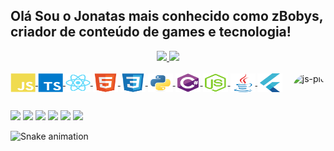 ## Olá Sou o Jonatas mais conhecido como zBobys, criador de conteúdo de games e tecnologia!
<div align="center">
  <a href="https://github.com/jsaintz">
  <img height="180em" src="https://github-readme-stats.vercel.app/api?username=jsaintz&show_icons=true&theme=dracula&include_all_commits=true&count_private=true"/>
  <img height="180em" src="https://github-readme-stats.vercel.app/api/top-langs/?username=jsaintz&layout=compact&langs_count=7&theme=dracula"/>
</div>
<div style="display: inline_block"><br>
  <img align="center" alt="js-Js" height="30" width="40" src="https://raw.githubusercontent.com/devicons/devicon/master/icons/javascript/javascript-plain.svg">
  <img align="center" alt="js-Ts" height="30" width="40" src="https://raw.githubusercontent.com/devicons/devicon/master/icons/typescript/typescript-plain.svg">
  <img align="center" alt="js-React" height="30" width="40" src="https://raw.githubusercontent.com/devicons/devicon/master/icons/react/react-original.svg">
  <img align="center" alt="js-HTML" height="30" width="40" src="https://raw.githubusercontent.com/devicons/devicon/master/icons/html5/html5-original.svg">
  <img align="center" alt="js-CSS" height="30" width="40" src="https://raw.githubusercontent.com/devicons/devicon/master/icons/css3/css3-original.svg">
  <img align="center" alt="js-Python" height="30" width="40" src="https://raw.githubusercontent.com/devicons/devicon/master/icons/python/python-original.svg">
  <img align="center" alt="js-Csharp" height="30" width="40" src="https://raw.githubusercontent.com/devicons/devicon/master/icons/csharp/csharp-original.svg">
  <img align="center" alt="js-nodejs" height="30" width="40" src="https://raw.githubusercontent.com/devicons/devicon/master/icons/nodejs/nodejs-original.svg">
  <img align="center" alt="js-java" height="30" width="40" src="https://raw.githubusercontent.com/devicons/devicon/master/icons/java/java-original.svg">
  <img align="center" alt="js-flutter" height="30" width="40" src="https://raw.githubusercontent.com/devicons/devicon/master/icons/flutter/flutter-original.svg">
  <img align="right" alt="js-pic" height="150" style="border-radius:100px;" src="https://media-exp1.licdn.com/dms/image/C4D03AQFmPa7cxWT5vw/profile-displayphoto-shrink_200_200/0/1572314716200?e=1655337600&v=beta&t=mZxogznPIOT0mYiMvIMVxfW248KahWHP6wFj4lx9qOQ">

</div>
  
  ##
 
<div> 
  <a href="https://www.youtube.com/c/zBobys" target="_blank"><img src="https://img.shields.io/badge/YouTube-FF0000?style=for-the-badge&logo=youtube&logoColor=white" target="_blank"></a>
  <a href="https://instagram.com/zBobys" target="_blank"><img src="https://img.shields.io/badge/-Instagram-%23E4405F?style=for-the-badge&logo=instagram&logoColor=white" target="_blank"></a>
 	<a href="https://www.twitch.tv/zBobys" target="_blank"><img src="https://img.shields.io/badge/Twitch-9146FF?style=for-the-badge&logo=twitch&logoColor=white" target="_blank"></a>
 <a href="https://discord.gg/483ueX4" target="_blank"><img src="https://img.shields.io/badge/Discord-7289DA?style=for-the-badge&logo=discord&logoColor=white" target="_blank"></a> 
  <a href = "mailto:jonatas_santos3161@hotmail.com"><img src="https://img.shields.io/badge/-Hotmail-%23333?style=for-the-badge&logo=gmail&logoColor=white" target="_blank"></a>
  <a href="https://www.linkedin.com/in/jonatas-ernesto-silva-dos-santos/" target="_blank"><img src="https://img.shields.io/badge/-LinkedIn-%230077B5?style=for-the-badge&logo=linkedin&logoColor=white" target="_blank"></a> 
 
  ![Snake animation](https://github.com/jsaintz/jsaintz/blob/output/github-contribution-grid-snake.svg)
 
</div>
